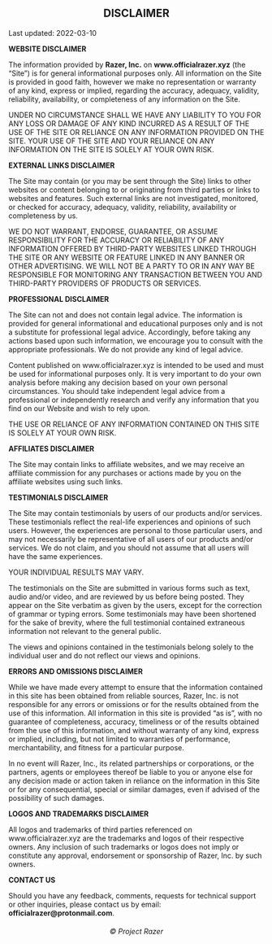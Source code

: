
<h2 style="text-align: center;"><b>DISCLAIMER</b></h2>
<p>Last updated: 2022-03-10</p>
<p><b>WEBSITE DISCLAIMER</b></p>
<p>The information provided by <b>Razer, Inc.</b> on <b>www.officialrazer.xyz</b> (the “Site”) is for general informational purposes only. All information on the Site is provided in good faith, however we make no representation or warranty of any kind, express or implied, regarding the accuracy, adequacy, validity, reliability, availability, or completeness of any information on the Site.</p>
<p>UNDER NO CIRCUMSTANCE SHALL WE HAVE ANY LIABILITY TO YOU FOR ANY LOSS OR DAMAGE OF ANY KIND INCURRED AS A RESULT OF THE USE OF THE SITE OR RELIANCE ON ANY INFORMATION PROVIDED ON THE SITE. YOUR USE OF THE SITE AND YOUR RELIANCE ON ANY INFORMATION ON THE SITE IS SOLELY AT YOUR OWN RISK.</p>
<p><b>EXTERNAL LINKS DISCLAIMER</b></p>
<p>The Site may contain (or you may be sent through the Site) links to other websites or content belonging to or originating from third parties or links to websites and features. Such external links are not investigated, monitored, or checked for accuracy, adequacy, validity, reliability, availability or completeness by us.</p>

<p>WE DO NOT WARRANT, ENDORSE, GUARANTEE, OR ASSUME RESPONSIBILITY FOR THE ACCURACY OR RELIABILITY OF ANY INFORMATION OFFERED BY THIRD-PARTY WEBSITES LINKED THROUGH THE SITE OR ANY WEBSITE OR FEATURE LINKED IN ANY BANNER OR OTHER ADVERTISING. WE WILL NOT BE A PARTY TO OR IN ANY WAY BE RESPONSIBLE FOR MONITORING ANY TRANSACTION BETWEEN YOU AND THIRD-PARTY PROVIDERS OF PRODUCTS OR SERVICES.</p>
<p><b>PROFESSIONAL DISCLAIMER</b></p><p>The Site can not and does not contain legal advice. The information is provided for general informational and educational purposes only and is not a substitute for professional legal advice. Accordingly, before taking any actions based upon such information, we encourage you to consult with the appropriate professionals. We do not provide any kind of legal advice.</p> <p>Content published on www.officialrazer.xyz is intended to be used and must be used for informational purposes only. It is very important to do your own analysis before making any decision based on your own personal circumstances. You should take independent legal advice from a professional or independently research and verify any information that you find on our Website and wish to rely upon. </p><p>THE USE OR RELIANCE OF ANY INFORMATION CONTAINED ON THIS SITE IS SOLELY AT YOUR OWN RISK.</p>
<p><b>AFFILIATES DISCLAIMER</b></p><p>The Site may contain links to affiliate websites, and we may receive an affiliate commission for any purchases or actions made by you on the affiliate websites using such links.</p>
<p><b>TESTIMONIALS DISCLAIMER</b></p><p>The Site may contain testimonials by users of our products and/or services. These testimonials reflect the real-life experiences and opinions of such users. However, the experiences are personal to those particular users, and may not necessarily be representative of all users of our products and/or services. We do not claim, and you should not assume that all users will have the same experiences.</p> <p>YOUR INDIVIDUAL RESULTS MAY VARY.</p> <p>The testimonials on the Site are submitted in various forms such as text, audio and/or video, and are reviewed by us before being posted. They appear on the Site verbatim as given by the users, except for the correction of grammar or typing errors. Some testimonials may have been shortened for the sake of brevity, where the full testimonial contained extraneous information not relevant to the general public.</p> <p>The views and opinions contained in the testimonials belong solely to the individual user and do not reflect our views and opinions.</p>
<p><b>ERRORS AND OMISSIONS DISCLAIMER</b></p>
<p>While we have made every attempt to ensure that the information contained in this site has been obtained from reliable sources, Razer, Inc. is not responsible for any errors or omissions or for the results obtained from the use of this information. All information in this site is provided “as is”, with no guarantee of completeness, accuracy, timeliness or of the results obtained from the use of this information, and without warranty of any kind, express or implied, including, but not limited to warranties of performance, merchantability, and fitness for a particular purpose.</p> <p>In no event will Razer, Inc., its related partnerships or corporations, or the partners, agents or employees thereof be liable to you or anyone else for any decision made or action taken in reliance on the information in this Site or for any consequential, special or similar damages, even if advised of the possibility of such damages.</p>

<p><b>LOGOS AND TRADEMARKS DISCLAIMER</b></p>
<p>All logos and trademarks of third parties referenced on www.officialrazer.xyz are the trademarks and logos of their respective owners. Any inclusion of such trademarks or logos does not imply or constitute any approval, endorsement or sponsorship of Razer, Inc. by such owners.</p>
<p><b>CONTACT US</b></p>
<p>Should you have any feedback, comments, requests for technical support or other inquiries, please contact us by email: <b>officialrazer@protonmail.com</b>.</p>

<h6 align="center">©️ Project Razer</h6>
